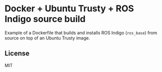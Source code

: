 # Docker + Ubuntu Trusty + ROS Indigo source build

Example of a Dockerfile that builds and installs ROS Indigo (`ros_base`) from
source on top of an Ubuntu Trusty image.

## License

MIT
